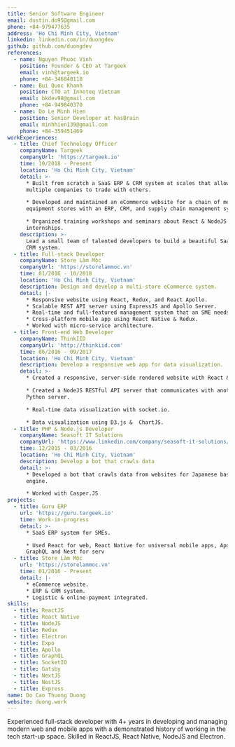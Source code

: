 ```yaml
---
title: Senior Software Engineer
email: dustin.do95@gmail.com
phone: +84-979477635
address: 'Ho Chi Minh City, Vietnam'
linkedin: linkedin.com/in/duongdev
github: github.com/duongdev
references:
  - name: Nguyen Phuoc Vinh
    position: Founder & CEO at Targeek
    email: vinh@targeek.io
    phone: +84-346848118
  - name: Bui Quoc Khanh
    position: CTO at Innoteq Vietnam
    email: bkdev98@gmail.com
    phone: +84-949840370
  - name: Do Le Minh Hien
    position: Senior Developer at hasBrain
    email: minhhien139@gmail.com
    phone: +84-359451469
workExperiences:
  - title: Chief Technology Officer
    companyName: Targeek
    companyUrl: 'https://targeek.io'
    time: 10/2018 - Present
    location: 'Ho Chi Minh City, Vietnam'
    detail: >-
      * Built from scratch a SaaS ERP & CRM system at scales that allows
      multiple companies to trade with others.

      * Developed and maintained an eCommerce website for a chain of mechanical
      equipment stores with an ERP, CRM, and supply chain management system.

      * Organized training workshops and seminars about React & NodeJS for
      internships.
    description: >-
      Lead a small team of talented developers to build a beautiful SaaS ERP &
      CRM system.
  - title: Full-stack Developer
    companyName: Store Làm Mộc
    companyUrl: 'https://storelammoc.vn'
    time: 01/2016 - 10/2018
    location: 'Ho Chi Minh City, Vietnam'
    description: Design and develop a multi-store eCommerce system.
    detail: |-
      * Responsive website using React, Redux, and React Apollo.
      * Scalable REST API server using ExpressJS and Apollo Server.
      * Real-time and full-featured management system that an SME needs.
      * Cross-platform mobile app using React Native & Redux.
      * Worked with micro-service architecture.
  - title: Front-end Web Developer
    companyName: ThinkIID
    companyUrl: 'http://thinkiid.com'
    time: 06/2016 - 09/2017
    location: 'Ho Chi Minh City, Vietnam'
    description: Develop a responsive web app for data visualization.
    detail: >-
      * Created a responsive, server-side rendered website with React & Redux.

      * Created a NodeJS RESTful API server that communicates with another
      Python server.

      * Real-time data visualization with socket.io.

      * Data visualization using D3.js &  ChartJS.
  - title: PHP & Node.js Developer
    companyName: Seasoft IT Solutions
    companyUrl: 'https://www.linkedin.com/company/seasoft-it-solutions/'
    time: 12/2015 - 03/2016
    location: 'Ho Chi Minh City, Vietnam'
    description: Develop a bot that crawls data
    detail: >-
      * Developed a bot that crawls data from websites for Japanese based search
      engine.

      * Worked with Casper.JS
projects:
  - title: Guru ERP
    url: 'https://guru.targeek.io'
    time: Work-in-progress
    detail: >-
      * SaaS ERP system for SMEs.

      * Used React for web, React Native for universal mobile apps, Apollo for
      GraphQL and Nest for serv
  - title: Store Làm Mộc
    url: 'https://storelammoc.vn'
    time: 01/2016 - Present
    detail: |-
      * eCommerce website.
      * ERP & CRM system.
      * Logistic & online-payment integrated.
skills:
  - title: ReactJS
  - title: React Native
  - title: NodeJS
  - title: Redux
  - title: Electron
  - title: Expo
  - title: Apollo
  - title: GraphQL
  - title: SocketIO
  - title: Gatsby
  - title: NextJS
  - title: NestJS
  - title: Express
name: Do Cao Thuong Duong
website: duong.work
---
```

Experienced full-stack developer with 4+ years in developing and managing modern web and mobile apps with a demonstrated history of working in the tech start-up space. Skilled in ReactJS, React Native, NodeJS and Electron.